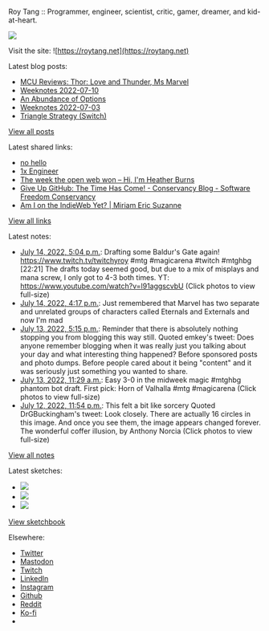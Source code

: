 Roy Tang :: Programmer, engineer, scientist, critic, gamer, dreamer, and kid-at-heart.

![](https://roytang.net/static/img/profile.jpg)

Visit the site: ![https://roytang.net](https://roytang.net)

Latest blog posts:

- [MCU Reviews: Thor: Love and Thunder, Ms Marvel](https://roytang.net/2022/07/love-thunder-marvel/)
- [Weeknotes 2022-07-10](https://roytang.net/2022/07/weeknotes-07-10/)
- [An Abundance of Options](https://roytang.net/2022/07/abundance/)
- [Weeknotes 2022-07-03](https://roytang.net/2022/07/weeknotes-07-03/)
- [Triangle Strategy (Switch)](https://roytang.net/2022/07/triangle-strategy/)

[View all posts](https://roytang.net/blog)

Latest shared links:

- [no hello](https://roytang.net/2022/07/65349dc10b9ee1611af8f37bc4856fa3/)
- [1x Engineer](https://roytang.net/2022/07/f052b4eeccdfe1d050a54c39d418ade9/)
- [The week the open web won – Hi, I&#x27;m Heather Burns](https://roytang.net/2022/07/94fbe5fb694d2b52ee70fd57bb0780f1/)
- [Give Up GitHub: The Time Has Come! - Conservancy Blog - Software Freedom Conservancy](https://roytang.net/2022/07/edfaceb1447ddbf21aebe3400155d877/)
- [Am I on the IndieWeb Yet? | Miriam Eric Suzanne](https://roytang.net/2022/07/9d50ba275db3f1906bb409294d188a89/)

[View all links](https://roytang.net/links)

Latest notes:

- [July 14, 2022, 5:04 p.m.](https://roytang.net/2022/07/1547507375741042688/): Drafting some Baldur&#x27;s Gate again! https://www.twitch.tv/twitchyroy #mtg #magicarena #twitch #mtghbg [22:21] The drafts today seemed good, but due to a mix of misplays and mana screw, I only got to 4-3 both times. YT: https://www.youtube.com/watch?v=l91aggscvbU (Click photos to view full-size)
- [July 14, 2022, 4:17 p.m.](https://roytang.net/2022/07/1547495557358178304/): Just remembered that Marvel has two separate and unrelated groups of characters called Eternals and Externals and now I&#x27;m mad
- [July 13, 2022, 5:15 p.m.](https://roytang.net/2022/07/1547147705876500480/): Reminder that there is absolutely nothing stopping you from blogging this way still. Quoted emkey&#x27;s tweet: Does anyone remember blogging when it was really just you talking about your day and what interesting thing happened? Before sponsored posts and photo dumps. Before people cared about it being &quot;content&quot; and it was seriously just something you wanted to share.
- [July 13, 2022, 11:29 a.m.](https://roytang.net/2022/07/1547060739105361920/): Easy 3-0 in the midweek magic #mtghbg phantom bot draft. First pick: Horn of Valhalla #mtg #magicarena (Click photos to view full-size)
- [July 12, 2022, 11:54 p.m.](https://roytang.net/2022/07/1546885783092543489/): This felt a bit like sorcery Quoted DrGBuckingham&#x27;s tweet: Look closely. There are actually 16 circles in this image. And once you see them, the image appears changed forever. The wonderful coffer illusion, by Anthony Norcia (Click photos to view full-size)

[View all notes](https://roytang.net/notes)

Latest sketches:


- ![](https://roytang.net/media/cache/55/b6/55b643dddb9496966c4c37fc2b21c5a6.jpg)
- ![](https://roytang.net/media/cache/71/25/7125fc96d9db296bc5f16306d33cc459.jpg)
- ![](https://roytang.net/media/cache/12/60/1260736fe21c5cfd96c1c0b6f467475e.jpg)

[View sketchbook](https://roytang.net/albums/sketchbook)


Elsewhere:

- [Twitter](https://twitter.com/roytang)
- [Mastodon](https://mastodon.technology/@roytang)
- [Twitch](https://twitch.tv/twitchyroy)
- [LinkedIn](https://www.linkedin.com/in/roytang)
- [Instagram](https://instagram.com/roytang0400)
- [Github](https://github.com/roytang)
- [Reddit](https://reddit.com/u/hungryroy)
- [Ko-fi](https://ko-fi.com/roytang)
- [](mailto:hello@roytang.net)